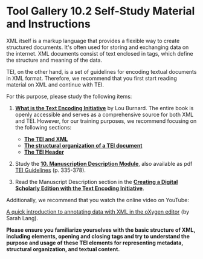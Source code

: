 # Tool Gallery 10.2 Self-Study Material and Instructions

XML itself is a markup language that provides a flexible way to create structured documents. It's often used for storing and exchanging data on the internet. XML documents consist of text enclosed in tags, which define the structure and meaning of the data.

TEI, on the other hand, is a set of guidelines for encoding textual documents in XML format. Therefore, we recommend that you first start reading material on XML and continue with TEI.

For this purpose, please study the following items:

1. [**What is the Text Encoding Initiative**](https://books.openedition.org/oep/679) by Lou Burnard. The entire book is openly accessible and serves as a comprehensive source for both XML and TEI. However, for our training purposes, we recommend focusing on the following sections:
   - [**The TEI and XML**](https://books.openedition.org/oep/680)
   - [**The structural organization of a TEI document**](https://books.openedition.org/oep/681)
   - [**The TEI Header**](https://books.openedition.org/oep/691)

2. Study the [**10. Manuscription Description Module**](https://www.tei-c.org/release/doc/tei-p5-doc/en/html/MS.html), also available as pdf [TEI Guidelines](https://tei-c.org/release/doc/tei-p5-doc/en/Guidelines.pdf) (p. 335-378).

3. Read the Manuscript Description section in the [**Creating a Digital Scholarly Edition with the Text Encoding Initiative**](https://ec.europa.eu/programmes/erasmus-plus/project-result-content/cfb03c8e-6765-477e-aa4d-e2b162f57068/IO2_Creating%20a%20digital%20edition%20with%20the%20TEI.pdf).

Additionally, we recommend that you watch the online video on YouTube:

[A quick introduction to annotating data with XML in the oXygen editor](https://www.youtube.com/watch?v=PAVVC1epulU) (by Sarah Lang).


**Please ensure you familiarize yourselves with the basic structure of XML, including elements, opening and closing tags and try to understand the purpose and usage of these TEI elements for representing metadata, structural organization, and textual content.**
